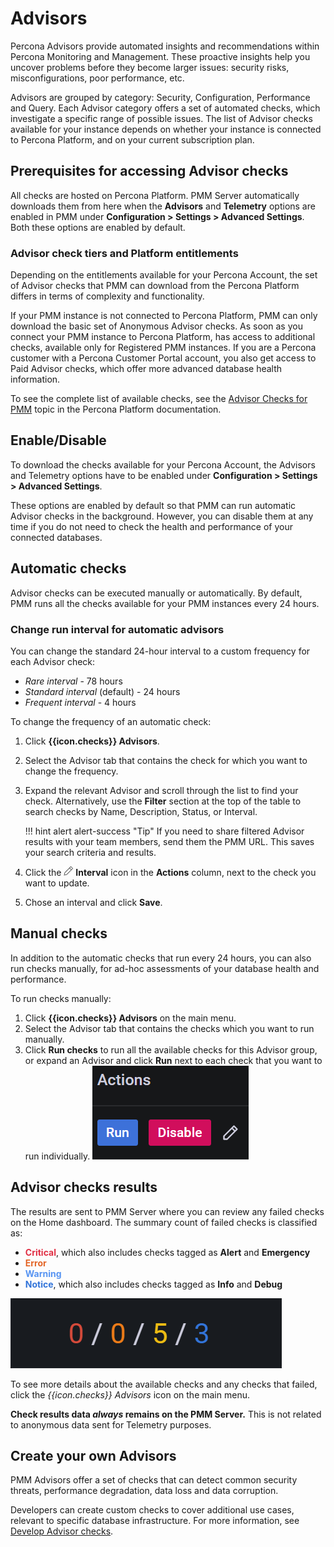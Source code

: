 # Advisors
Percona Advisors provide automated insights and recommendations within Percona Monitoring and Management. These proactive insights help you uncover problems before they become larger issues: security risks, misconfigurations, poor performance, etc.

Advisors are grouped by category: Security, Configuration, Performance and Query. Each Advisor category offers a set of automated checks, which investigate a specific range of possible issues. The list of Advisor checks available for your instance depends on whether your instance is connected to Percona Platform, and on your current subscription plan.

## Prerequisites for accessing Advisor checks
All checks are hosted on Percona Platform. PMM Server automatically downloads them from here when the **Advisors** and **Telemetry** options are enabled in PMM under **Configuration > Settings > Advanced Settings**. Both these options are enabled by default.

### Advisor check tiers and Platform entitlements
Depending on the entitlements available for your Percona Account, the set of Advisor checks that PMM can download from the Percona Platform differs in terms of complexity and functionality.

If your PMM instance is not connected to Percona Platform, PMM can only download the basic set of Anonymous Advisor checks.
As soon as you connect your PMM instance to Percona Platform, has access to additional checks, available only for Registered PMM instances. If you are a Percona customer with a Percona Customer Portal account, you also get access to Paid Advisor checks, which offer more advanced database health information.

To see the complete list of available checks, see the [Advisor Checks for PMM](https://docs.percona.com/percona-platform/checks.html) topic in the Percona Platform documentation.

## Enable/Disable
To download the checks available for your Percona Account, the Advisors and Telemetry options have to be enabled under <i class="uil uil-cog"></i> **Configuration <i class="uil uil-setting"></i> > Settings > Advanced Settings**.

These options are enabled by default so that PMM can run automatic Advisor checks in the background. However, you can disable them at any time if you do not need to check the health and performance of your connected databases.

## Automatic checks
Advisor checks can be executed manually or automatically.
By default, PMM runs all the checks available for your PMM instances every 24 hours.

### Change run interval for automatic advisors
You can change the standard 24-hour interval to a custom frequency for each Advisor check:

 - *Rare interval* - 78 hours
 - *Standard interval* (default) - 24 hours
 - *Frequent interval* - 4 hours

To change the frequency of an automatic check:

1. Click **{{icon.checks}} Advisors**.
2. Select the Advisor tab that contains the check for which you want to change the frequency.
3. Expand the relevant Advisor and scroll through the list to find your check. Alternatively, use the **Filter** section at the top of the table to search checks by Name, Description, Status, or Interval.

    !!! hint alert alert-success "Tip"
        If you need to share filtered Advisor results with your team members, send them the PMM URL. This saves your search criteria and results.
4. Click the ![Edit](..//_images/edit.png) **Interval** icon in the **Actions** column, next to the check you want to update.
5. Chose an interval and click **Save**.

## Manual checks
In addition to the automatic checks that run every 24 hours, you can also run checks manually, for ad-hoc assessments of your database health and performance.

To run checks manually:

1. Click **{{icon.checks}} Advisors** on the main menu.
2. Select the Advisor tab that contains the checks which you want to run manually.
3. Click **Run checks** to run all the available checks for this Advisor group, or expand an Advisor and click **Run** next to each check that you want to run individually.
![!Actions options](../_images/PMM_Checks_Actions.png)

## Advisor checks results
The results are sent to PMM Server where you can review any failed checks on the Home dashboard. The summary count of failed checks is classified as:

- <b style="color:#e02f44;">Critical</b>, which also includes checks tagged as **Alert** and **Emergency**
- <b style="color:#e36526;">Error</b>
- <b style="color:#5794f2;">Warning</b>
- <b style="color:#3274d9;">Notice</b>, which also includes checks tagged as **Info** and **Debug**
 
![!Failed Advisor Checks panel](../_images/HomeDashboard.png)

To see more details about the available checks and any checks that failed, click the *{{icon.checks}} Advisors* icon on the main menu.

**Check results data *always* remains on the PMM Server.** This is not related to anonymous data sent for Telemetry purposes.

## Create your own Advisors
PMM Advisors offer a set of checks that can detect common security threats, performance degradation, data loss and data corruption.

Developers can create custom checks to cover additional use cases, relevant to specific database infrastructure. For more information, see [Develop Advisor checks](https://docs.percona.com/percona-monitoring-and-management/details/develop-checks/index.html).